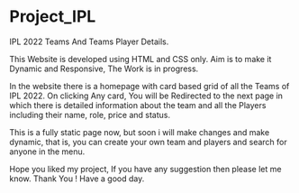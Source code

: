 # Project_IPL
IPL 2022 Teams And Teams Player Details.

This Website is developed using HTML and CSS only.
Aim is to make it Dynamic and Responsive, The Work is in progress.

In the website there is a homepage with card based grid of all the Teams of IPL 2022.
On clicking Any card, You will be Redirected to the next page in which there is detailed 
information about the team and all the Players including their name, role, price and status.

This is a fully static page now, but soon i will make changes and make dynamic, that is,
you can create your own team and players and search for anyone in the menu.

Hope you liked my project, If you have any suggestion then please let me know.
Thank You ! Have a good day.
